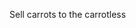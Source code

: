 Sell carrots to the carrotless

<!---
xxMeowMixx/xxMeowMixx is a ✨ special ✨ repository because its `README.md` (this file) appears on your GitHub profile.
You can click the Preview link to take a look at your changes.
--->
